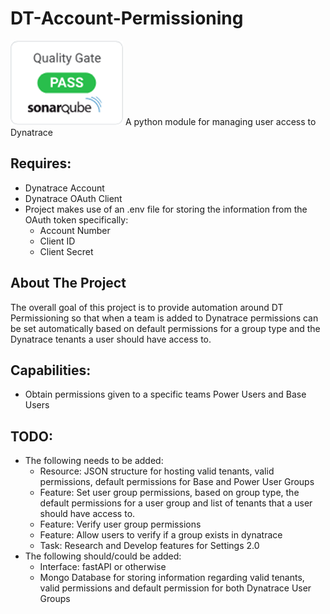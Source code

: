 # DT-Account-Permissioning
![Quality gate](./image/quality_gate.png?raw=true)
A python module for managing user access to Dynatrace

## Requires:
+ Dynatrace Account
+ Dynatrace OAuth Client
+ Project makes use of an .env file for storing the information from the OAuth token specifically:
    + Account Number
    + Client ID
    + Client Secret 

## About The Project
The overall goal of this project is to provide automation around DT Permissioning so that when a team is added to Dynatrace permissions can be set automatically based on default permissions for a group type and the Dynatrace tenants a user should have access to. 

## Capabilities: 
+ Obtain permissions given to a specific teams Power Users and Base Users 

## TODO: 
+ The following needs to be added: 
    + Resource: JSON structure for hosting valid tenants, valid permissions, default permissions for Base and Power User Groups
    + Feature: Set user group permissions, based on group type, the default permissions for a user group and list of tenants that a user should have access to.
    + Feature: Verify user group permissions
    + Feature: Allow users to verify if a group exists in dynatrace 
    + Task: Research and Develop features for Settings 2.0
+ The following should/could be added: 
    + Interface: fastAPI or otherwise
    + Mongo Database for storing information regarding valid tenants, valid permissions and default permission for both Dynatrace User Groups
